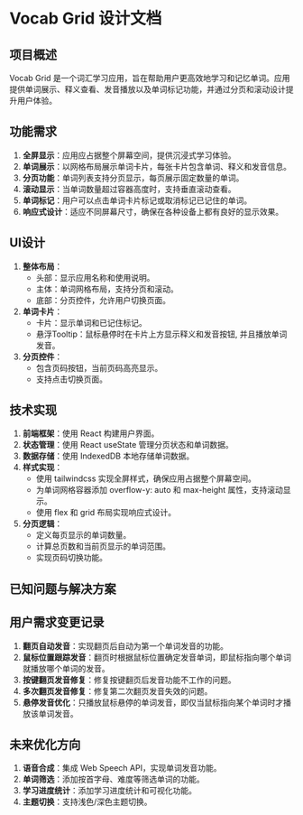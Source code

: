 # Vocab Grid 设计文档

## 项目概述
Vocab Grid 是一个词汇学习应用，旨在帮助用户更高效地学习和记忆单词。应用提供单词展示、释义查看、发音播放以及单词标记功能，并通过分页和滚动设计提升用户体验。

## 功能需求
1. **全屏显示**：应用应占据整个屏幕空间，提供沉浸式学习体验。
2. **单词展示**：以网格布局展示单词卡片，每张卡片包含单词、释义和发音信息。
3. **分页功能**：单词列表支持分页显示，每页展示固定数量的单词。
4. **滚动显示**：当单词数量超过容器高度时，支持垂直滚动查看。
5. **单词标记**：用户可以点击单词卡片标记或取消标记已记住的单词。
6. **响应式设计**：适应不同屏幕尺寸，确保在各种设备上都有良好的显示效果。

## UI设计
1. **整体布局**：
   - 头部：显示应用名称和使用说明。
   - 主体：单词网格布局，支持分页和滚动。
   - 底部：分页控件，允许用户切换页面。
2. **单词卡片**：
   - 卡片：显示单词和已记住标记。
   - 悬浮Tooltip：鼠标悬停时在卡片上方显示释义和发音按钮, 并且播放单词发音。
3. **分页控件**：
   - 包含页码按钮，当前页码高亮显示。
   - 支持点击切换页面。

## 技术实现
1. **前端框架**：使用 React 构建用户界面。
2. **状态管理**：使用 React useState 管理分页状态和单词数据。
3. **数据存储**：使用 IndexedDB 本地存储单词数据。
4. **样式实现**：
   - 使用 tailwindcss 实现全屏样式，确保应用占据整个屏幕空间。
   - 为单词网格容器添加 overflow-y: auto 和 max-height 属性，支持滚动显示。
   - 使用 flex 和 grid 布局实现响应式设计。
5. **分页逻辑**：
   - 定义每页显示的单词数量。
   - 计算总页数和当前页显示的单词范围。
   - 实现页码切换功能。

## 已知问题与解决方案

## 用户需求变更记录
1. **翻页自动发音**：实现翻页后自动为第一个单词发音的功能。
2. **鼠标位置跟踪发音**：翻页时根据鼠标位置确定发音单词，即鼠标指向哪个单词就播放哪个单词的发音。
3. **按键翻页发音修复**：修复按键翻页后发音功能不工作的问题。
4. **多次翻页发音修复**：修复第二次翻页发音失效的问题。
5. **悬停发音优化**：只播放鼠标悬停的单词发音，即仅当鼠标指向某个单词时才播放该单词发音。

## 未来优化方向
1. **语音合成**：集成 Web Speech API，实现单词发音功能。
2. **单词筛选**：添加按首字母、难度等筛选单词的功能。
3. **学习进度统计**：添加学习进度统计和可视化功能。
4. **主题切换**：支持浅色/深色主题切换。
